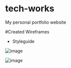 # tech-works
My personal portfolio website

#Created Wireframes

- Styleguide

![image](https://github.com/user-attachments/assets/d70bf7c7-8add-40ca-821a-2bd41b037936)

![image](https://github.com/user-attachments/assets/c57e3ce5-9c07-4d8e-aee9-cad0d6f2c78d)

